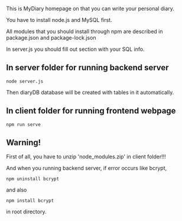 This is MyDiary homepage on that you can write your personal diary.

You have to install node.js and MySQL first.

All modules that you should install through npm are described in package.json and package-lock.json

In server.js you should fill out section with your SQL info.

## In server folder for running backend server
```
node server.js
```

Then diaryDB database will be created with tables in it automatically.

## In client folder for running frontend webpage
```
npm run serve
```

## Warning!
First of all, you have to unzip 'node_modules.zip' in client folder!!!

And when you running backend server, if error occurs like bcrypt,
```
npm uninstall bcrypt
```
and also
```
npm install bcrypt
```
in root directory.
